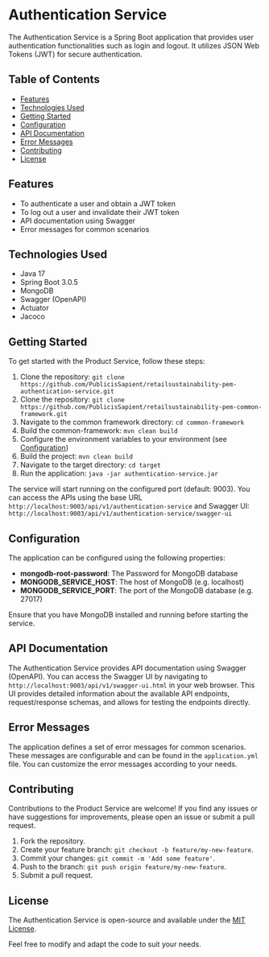 
# Authentication Service

The Authentication Service is a Spring Boot application that provides user authentication functionalities such as login and logout. It utilizes JSON Web Tokens (JWT) for secure authentication.

## Table of Contents

- [Features](#features)
- [Technologies Used](#technologies-used)
- [Getting Started](#getting-started)
- [Configuration](#configuration)
- [API Documentation](#api-documentation)
- [Error Messages](#error-messages)
- [Contributing](#contributing)
- [License](#license)

## Features

- To authenticate a user and obtain a JWT token
- To log out a user and invalidate their JWT token
- API documentation using Swagger
- Error messages for common scenarios



## Technologies Used

- Java 17
- Spring Boot 3.0.5
- MongoDB
- Swagger (OpenAPI)
- Actuator
- Jacoco



## Getting Started

To get started with the Product Service, follow these steps:

1. Clone the repository: `git clone https://github.com/PublicisSapient/retailsustainability-pem-authentication-service.git`
2. Clone the repository: `git clone https://github.com/PublicisSapient/retailsustainability-pem-common-framework.git`
3. Navigate to the common framework directory: `cd common-framework`
4. Build the common-framework: `mvn clean build`
5. Configure the environment variables to your environment (see [Configuration](#configuration))
6. Build the project: `mvn clean build`
7. Navigate to the target directory: `cd target`
8. Run the application: `java -jar authentication-service.jar`

The service will start running on the configured port (default: 9003). You can access the APIs using the base URL `http://localhost:9003/api/v1/authentication-service` and Swagger UI: `http://localhost:9003/api/v1/authentication-service/swagger-ui`



## Configuration

The application can be configured using the following properties:

- **mongodb-root-password**: The Password for MongoDB database
- **MONGODB_SERVICE_HOST**: The host of MongoDB (e.g. localhost)
- **MONGODB_SERVICE_PORT**: The port of the MongoDB database (e.g. 27017)

Ensure that you have MongoDB installed and running before starting the service.



## API Documentation

The Authentication Service provides API documentation using Swagger (OpenAPI). You can access the Swagger UI by navigating to `http://localhost:9003/api/v1/swagger-ui.html` in your web browser. This UI provides detailed information about the available API endpoints, request/response schemas, and allows for testing the endpoints directly.



## Error Messages

The application defines a set of error messages for common scenarios. These messages are configurable and can be found in the `application.yml` file. You can customize the error messages according to your needs.



## Contributing

Contributions to the Product Service are welcome! If you find any issues or have suggestions for improvements, please open an issue or submit a pull request.

1. Fork the repository.
2. Create your feature branch: `git checkout -b feature/my-new-feature`.
3. Commit your changes: `git commit -m 'Add some feature'`.
4. Push to the branch: `git push origin feature/my-new-feature`.
5. Submit a pull request.



## License

The Authentication Service is open-source and available under the [MIT License](https://opensource.org/licenses/MIT).

Feel free to modify and adapt the code to suit your needs.
